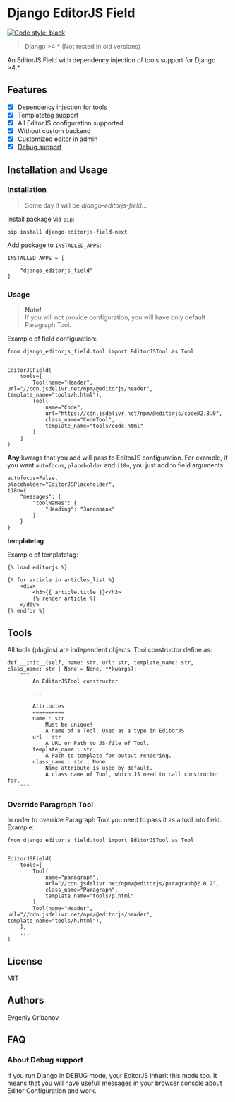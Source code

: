 # Django EditorJS Field
[![Code style: black](https://img.shields.io/badge/code%20style-black-000000.svg)](https://github.com/psf/black)
> Django >4.* (Not tested in old versions)

An EditorJS Field with dependency injection of tools support for Django >4.*

## Features

- [x] Dependency injection for tools
- [x] Templatetag support
- [x] All EditorJS configuration supported
- [x] Without custom backend
- [x] Customized editor in admin
- [x] [Debug support](#about-debug-support)

## Installation and Usage

### Installation
> Some day it will be *django-editorjs-field*...

Install package via `pip`:

```
pip install django-editorjs-field-next
```

Add package to `INSTALLED_APPS`:

```
INSTALLED_APPS = [
    ...
    "django_editorjs_field"
]
```

### Usage

>**Note!**<br>If you will not provide configuration, you will have only default Paragraph Tool.

Example of field configuration:

```
from django_editorjs_field.tool import EditorJSTool as Tool


EditorJSField(
    tools=[
        Tool(name="Header", url="//cdn.jsdelivr.net/npm/@editorjs/header", template_name="tools/h.html"),
        Tool(
            name="Code",
            url="https://cdn.jsdelivr.net/npm/@editorjs/code@2.8.0",
            class_name="CodeTool",
            template_name="tools/code.html"
        )
    ]
)
```

**Any** kwargs that you add will pass to EditorJS configuration. For example, if you want `autofocus`, `placeholder` and `i18n`, you just add to field arguments:

```
autofocus=False,
placeholder="EditorJSPlaceholder",
i18n={
    "messages": {
        "toolNames": {
            "Heading": "Заголовок"
        }
    }
}
```

**templatetag**

Example of templatetag:

```
{% load editorjs %}

{% for article in articles_list %}
    <div>
        <h3>{{ article.title }}</h3>
        {% render article %}
    </div>
{% endfor %}
```

## Tools

All tools (plugins) are independent objects. Tool constructor define as:

```
def __init__(self, name: str, url: str, template_name: str, class_name: str | None = None, **kwargs):
    """
        An EditorJSTool constructor

        ...

        Attributes
        ==========
        name : str
            Must be unique!
            A name of a Tool. Used as a type in EditorJS.
        url : str
            A URL or Path to JS-file of Tool.
        template_name : str
            A Path to template for output rendering.
        class_name : str | None
            Name attribute is used by default.
            A class name of Tool, which JS need to call constructor for.
    """
```

### Override Paragraph Tool

In order to override Paragraph Tool you need to pass it as a tool into field. Example:

```
from django_editorjs_field.tool import EditorJSTool as Tool


EditorJSField(
    tools=[
        Tool(
            name="paragraph",
            url="//cdn.jsdelivr.net/npm/@editorjs/paragraph@2.0.2",
            class_name="Paragraph",
            template_name="tools/p.html"
        )
        Tool(name="Header", url="//cdn.jsdelivr.net/npm/@editorjs/header", template_name="tools/h.html"),
    ],
    ...
)
```

## License
MIT

## Authors
Evgeniy Gribanov

## FAQ
### About Debug support
If you run Django in DEBUG mode, your EditorJS inherit this mode too. It means that you will have usefull messages in your browser console about Editor Configuration and work.